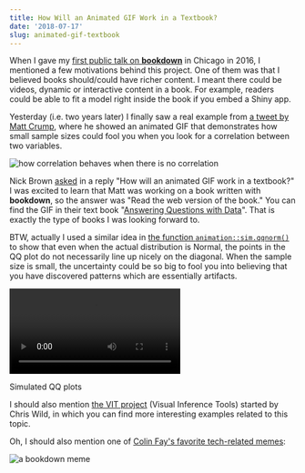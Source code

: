 ```yaml
---
title: How Will an Animated GIF Work in a Textbook?
date: '2018-07-17'
slug: animated-gif-textbook
---
```


When I gave my [first public talk on **bookdown**](http://slides.yihui.name/2016-ASAChicago-bookdown-Yihui-Xie.html) in Chicago in 2016, I mentioned a few motivations behind this project. One of them was that I believed books should/could have richer content. I meant there could be videos, dynamic or interactive content in a book. For example, readers could be able to fit a model right inside the book if you embed a Shiny app.

Yesterday (i.e. two years later) I finally saw a real example from [a tweet by Matt Crump](https://twitter.com/MattCrump_/status/1018897122635239424), where he showed an animated GIF that demonstrates how small sample sizes could fool you when you look for a correlation between two variables.

![how correlation behaves when there is no correlation](https://camo.githubusercontent.com/3185b8694fd114426146f1f6c3d71c374e9ea1f4/68747470733a2f2f6372756d706c61622e6769746875622e696f2f737461746973746963732f737461746973746963735f66696c65732f6669677572652d68746d6c2f756e6e616d65642d6368756e6b2d32322d312e676966)

Nick Brown [asked](https://twitter.com/sTeamTraen/status/1018875230805258240) in a reply "How will an animated GIF work in a textbook?" I was excited to learn that Matt was working on a book written with **bookdown**, so the answer was "Read the web version of the book." You can find the GIF in their text book "[Answering Questions with Data](https://crumplab.github.io/statistics/Correlation.html#some-more-movies)". That is exactly the type of books I was looking forward to.

BTW, actually I used a similar idea in [the function `animation::sim.qqnorm()`](https://yihui.name/animation/example/sim-qqnorm/) to show that even when the actual distribution is Normal, the points in the QQ plot do not necessarily line up nicely on the diagonal. When the sample size is small, the uncertainty could be so big to fool you into believing that you have discovered patterns which are essentially artifacts.

<video controls loop autoplay><source src="https://assets.yihui.name/figures/animation/example/sim-qqnorm/demo-a.mp4?dl=1" /><p>Simulated QQ plots</p></video>

I should also mention [the VIT project](https://www.stat.auckland.ac.nz/~wild/VIT/) (Visual Inference Tools) started by Chris Wild, in which you can find more interesting examples related to this topic.

Oh, I should also mention one of [Colin Fay's favorite tech-related memes](https://twitter.com/_ColinFay/status/1012964820004548609):

![a bookdown meme](https://pbs.twimg.com/media/Dg7GIbtX4AAyJFi.jpg#border)

